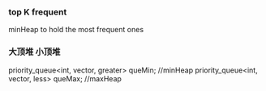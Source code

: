 ### top K frequent
minHeap to hold the most frequent ones

### 大顶堆 小顶堆
priority_queue<int, vector<int>, greater<int>> queMin; //minHeap
priority_queue<int, vector<int>, less<int>> queMax;  //maxHeap